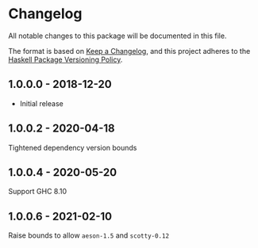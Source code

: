 # Changelog

All notable changes to this package will be documented in this file.

The format is based on
[Keep a Changelog](https://keepachangelog.com/en/1.0.0/),
and this project adheres to the
[Haskell Package Versioning Policy](https://pvp.haskell.org/).

## 1.0.0.0 - 2018-12-20

- Initial release

## 1.0.0.2 - 2020-04-18

Tightened dependency version bounds

## 1.0.0.4 - 2020-05-20

Support GHC 8.10

## 1.0.0.6 - 2021-02-10

Raise bounds to allow `aeson-1.5` and `scotty-0.12`
